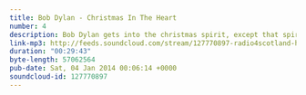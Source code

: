 ```yaml
---
title: Bob Dylan - Christmas In The Heart
number: 4
description: Bob Dylan gets into the christmas spirit, except that spirit appears to have been bourbon.
link-mp3: http://feeds.soundcloud.com/stream/127770897-radio4scotland-hmm-interesting-choice-ep-4.mp3
duration: "00:29:43"
byte-length: 57062564
pub-date: Sat, 04 Jan 2014 00:06:14 +0000
soundcloud-id: 127770897
---
```

